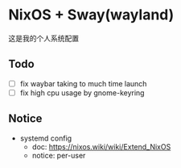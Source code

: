 # NixOS + Sway(wayland)

这是我的个人系统配置

## Todo

- [ ] fix waybar taking to much time launch
- [ ] fix high cpu usage by gnome-keyring

## Notice

- systemd config
  - doc: <https://nixos.wiki/wiki/Extend_NixOS>
  - notice: per-user
